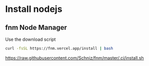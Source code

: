# Install nodejs

## fnm Node Manager

Use the download script

```bash
curl -fsSL https://fnm.vercel.app/install | bash
```

https://raw.githubusercontent.com/Schniz/fnm/master/.ci/install.sh

